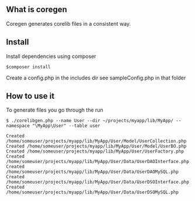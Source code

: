 ## What is coregen

Coregen generates corelib files in a consistent way.


## Install

Install dependencies using composer

```
$composer install
```

Create a config.php in the includes dir see sampleConfig.php in that folder

## How to use it

To generate files you go through the  run 


```
$ ./corelibgen.php --name User --dir ~/projects/myapp/lib/MyApp/ --namespace "\MyApp\User" --table user

Created /home/someuser/projects/myapp/lib/MyApp/User/Model/UserCollection.php
Created /home/someuser/projects/myapp/lib/MyApp/User/Model/UserBO.php
Created /home/someuser/projects/myapp/lib/MyApp/User/UserFactory.php
Created /home/someuser/projects/myapp/lib/MyApp/User/Data/UserDAOInterface.php
Created /home/someuser/projects/myapp/lib/MyApp/User/Data/UserDAOMySQL.php
Created /home/someuser/projects/myapp/lib/MyApp/User/Data/UserDSOInterface.php
Created /home/someuser/projects/myapp/lib/MyApp/User/Data/UserDSOMySQL.php
```